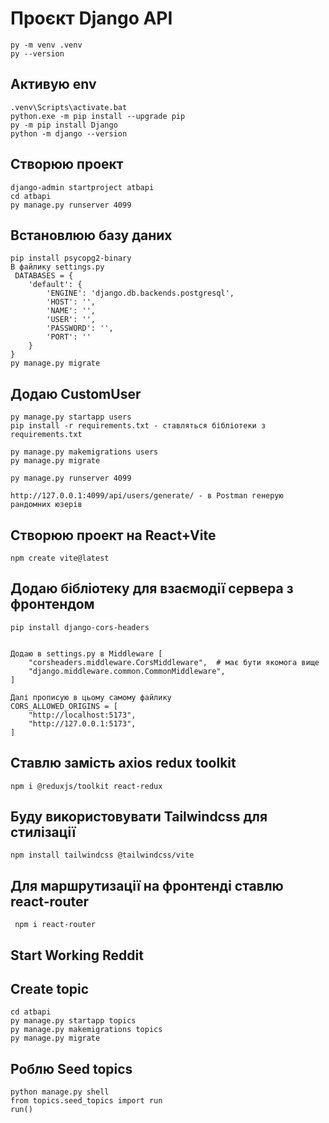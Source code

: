 # Проєкт Django API
```
py -m venv .venv
py --version
```

## Активую env
```
.venv\Scripts\activate.bat
python.exe -m pip install --upgrade pip
py -m pip install Django
python -m django --version
```

## Створюю проект
```
django-admin startproject atbapi
cd atbapi
py manage.py runserver 4099
```

## Встановлюю базу даних
```
pip install psycopg2-binary
В файлику settings.py 
 DATABASES = {
    'default': {
        'ENGINE': 'django.db.backends.postgresql',
        'HOST': '',
        'NAME': '',
        'USER': '',
        'PASSWORD': '',
        'PORT': ''
    }
}
py manage.py migrate
```

## Додаю CustomUser
```
py manage.py startapp users
pip install -r requirements.txt - ставляться бібліотеки з requirements.txt

py manage.py makemigrations users
py manage.py migrate

py manage.py runserver 4099

http://127.0.0.1:4099/api/users/generate/ - в Postman генерую рандомних юзерів
```

## Створюю проект на React+Vite
```
npm create vite@latest
```


## Додаю бібліотеку для взаємодії сервера з фронтендом
```
pip install django-cors-headers


Додаю в settings.py в Middleware [
    "corsheaders.middleware.CorsMiddleware",  # має бути якомога вище
    "django.middleware.common.CommonMiddleware",
]

Далі прописую в цьому самому файлику 
CORS_ALLOWED_ORIGINS = [
    "http://localhost:5173",
    "http://127.0.0.1:5173",
]
```

## Ставлю замість axios redux toolkit
```
npm i @reduxjs/toolkit react-redux 
```

## Буду використовувати Tailwindcss для стилізації
```
npm install tailwindcss @tailwindcss/vite
```

## Для маршрутизації на фронтенді ставлю react-router
```
 npm i react-router
```

## Start Working Reddit
## Create topic
```
cd atbapi
py manage.py startapp topics
py manage.py makemigrations topics
py manage.py migrate
```
## Роблю Seed topics
```
python manage.py shell
from topics.seed_topics import run
run()
```